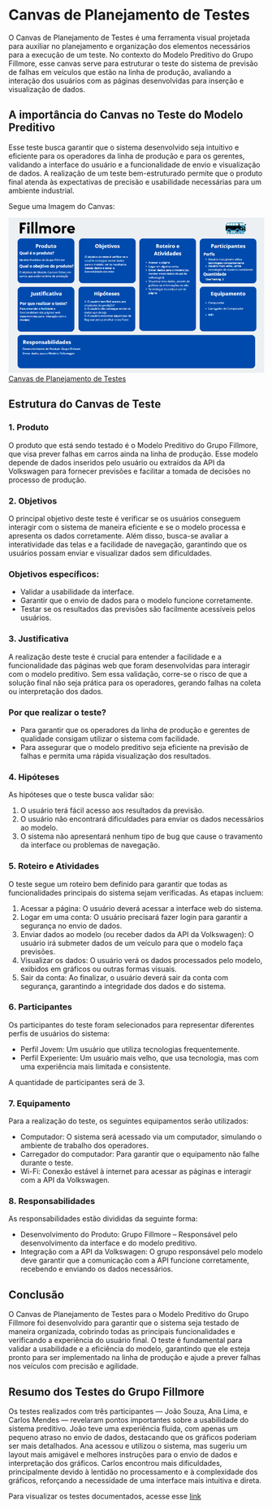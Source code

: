 # Canvas de Planejamento de Testes

O Canvas de Planejamento de Testes é uma ferramenta visual projetada para auxiliar no planejamento e organização dos elementos necessários para a execução de um teste. No contexto do Modelo Preditivo do Grupo Fillmore, esse canvas serve para estruturar o teste do sistema de previsão de falhas em veículos que estão na linha de produção, avaliando a interação dos usuários com as páginas desenvolvidas para inserção e visualização de dados.

## A importância do Canvas no Teste do Modelo Preditivo

Esse teste busca garantir que o sistema desenvolvido seja intuitivo e eficiente para os operadores da linha de produção e para os gerentes, validando a interface do usuário e a funcionalidade de envio e visualização de dados. A realização de um teste bem-estruturado permite que o produto final atenda às expectativas de precisão e usabilidade necessárias para um ambiente industrial.

Segue uma Imagem do Canvas:

![Canvas de Planejamento de Testes](../../static/img/Canvas_Teste_Fillmore.png)
[Canvas de Planejamento de Testes](https://www.canva.com/design/DAGS45mWxd8/puxsZgajr1m8l6xs-7VhcQ/edit?utm_content=DAGS45mWxd8&utm_campaign=designshare&utm_medium=link2&utm_source=sharebutton)

## Estrutura do Canvas de Teste

### 1. Produto

O produto que está sendo testado é o Modelo Preditivo do Grupo Fillmore, que visa prever falhas em carros ainda na linha de produção. Esse modelo depende de dados inseridos pelo usuário ou extraídos da API da Volkswagen para fornecer previsões e facilitar a tomada de decisões no processo de produção.

### 2. Objetivos

O principal objetivo deste teste é verificar se os usuários conseguem interagir com o sistema de maneira eficiente e se o modelo processa e apresenta os dados corretamente. Além disso, busca-se avaliar a interatividade das telas e a facilidade de navegação, garantindo que os usuários possam enviar e visualizar dados sem dificuldades.

### Objetivos específicos:

- Validar a usabilidade da interface.
- Garantir que o envio de dados para o modelo funcione corretamente.
- Testar se os resultados das previsões são facilmente acessíveis pelos usuários.

### 3. Justificativa

A realização deste teste é crucial para entender a facilidade e a funcionalidade das páginas web que foram desenvolvidas para interagir com o modelo preditivo. Sem essa validação, corre-se o risco de que a solução final não seja prática para os operadores, gerando falhas na coleta ou interpretação dos dados.

### Por que realizar o teste?

- Para garantir que os operadores da linha de produção e gerentes de qualidade consigam utilizar o sistema com facilidade.
- Para assegurar que o modelo preditivo seja eficiente na previsão de falhas e permita uma rápida visualização dos resultados.

### 4. Hipóteses

As hipóteses que o teste busca validar são:

1. O usuário terá fácil acesso aos resultados da previsão.
2. O usuário não encontrará dificuldades para enviar os dados necessários ao modelo.
3. O sistema não apresentará nenhum tipo de bug que cause o travamento da interface ou problemas de navegação.

### 5. Roteiro e Atividades

O teste segue um roteiro bem definido para garantir que todas as funcionalidades principais do sistema sejam verificadas. As etapas incluem:

1. Acessar a página: O usuário deverá acessar a interface web do sistema.
2. Logar em uma conta: O usuário precisará fazer login para garantir a segurança no envio de dados.
3. Enviar dados ao modelo (ou receber dados da API da Volkswagen): O usuário irá submeter dados de um veículo para que o modelo faça previsões.
4. Visualizar os dados: O usuário verá os dados processados pelo modelo, exibidos em gráficos ou outras formas visuais.
5. Sair da conta: Ao finalizar, o usuário deverá sair da conta com segurança, garantindo a integridade dos dados e do sistema.

### 6. Participantes

Os participantes do teste foram selecionados para representar diferentes perfis de usuários do sistema:

- Perfil Jovem: Um usuário que utiliza tecnologias frequentemente.
- Perfil Experiente: Um usuário mais velho, que usa tecnologia, mas com uma experiência mais limitada e consistente.

A quantidade de participantes será de 3.

### 7. Equipamento

Para a realização do teste, os seguintes equipamentos serão utilizados:

- Computador: O sistema será acessado via um computador, simulando o ambiente de trabalho dos operadores.
- Carregador do computador: Para garantir que o equipamento não falhe durante o teste.
- Wi-Fi: Conexão estável à internet para acessar as páginas e interagir com a API da Volkswagen.

### 8. Responsabilidades

As responsabilidades estão divididas da seguinte forma:

- Desenvolvimento do Produto: Grupo Fillmore – Responsável pelo desenvolvimento da interface e do modelo preditivo.
- Integração com a API da Volkswagen: O grupo responsável pelo modelo deve garantir que a comunicação com a API funcione corretamente, recebendo e enviando os dados necessários.

## Conclusão

O Canvas de Planejamento de Testes para o Modelo Preditivo do Grupo Fillmore foi desenvolvido para garantir que o sistema seja testado de maneira organizada, cobrindo todas as principais funcionalidades e verificando a experiência do usuário final. O teste é fundamental para validar a usabilidade e a eficiência do modelo, garantindo que ele esteja pronto para ser implementado na linha de produção e ajude a prever falhas nos veículos com precisão e agilidade.

## Resumo dos Testes do Grupo Fillmore

Os testes realizados com três participantes — João Souza, Ana Lima, e Carlos Mendes — revelaram pontos importantes sobre a usabilidade do sistema preditivo. João teve uma experiência fluida, com apenas um pequeno atraso no envio de dados, destacando que os gráficos poderiam ser mais detalhados. Ana acessou e utilizou o sistema, mas sugeriu um layout mais amigável e melhores instruções para o envio de dados e interpretação dos gráficos. Carlos encontrou mais dificuldades, principalmente devido à lentidão no processamento e à complexidade dos gráficos, reforçando a necessidade de uma interface mais intuitiva e direta.

Para visualizar os testes documentados, acesse esse [link](https://www.canva.com/design/DAGTAlCJhC4/Syj-7P5wis72N0HbdzstSw/edit?utm_content=DAGTAlCJhC4&utm_campaign=designshare&utm_medium=link2&utm_source=sharebutton)
